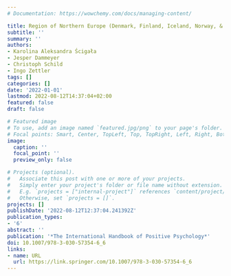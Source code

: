 ```yaml
---
# Documentation: https://wowchemy.com/docs/managing-content/

title: Region of Northern Europe (Denmark, Finland, Iceland, Norway, & Sweden)
subtitle: ''
summary: ''
authors:
- Karolina Aleksandra Ścigała
- Jesper Dammeyer
- Christoph Schild
- Ingo Zettler
tags: []
categories: []
date: '2022-01-01'
lastmod: 2022-08-12T14:37:04+02:00
featured: false
draft: false

# Featured image
# To use, add an image named `featured.jpg/png` to your page's folder.
# Focal points: Smart, Center, TopLeft, Top, TopRight, Left, Right, BottomLeft, Bottom, BottomRight.
image:
  caption: ''
  focal_point: ''
  preview_only: false

# Projects (optional).
#   Associate this post with one or more of your projects.
#   Simply enter your project's folder or file name without extension.
#   E.g. `projects = ["internal-project"]` references `content/project/deep-learning/index.md`.
#   Otherwise, set `projects = []`.
projects: []
publishDate: '2022-08-12T12:37:04.241392Z'
publication_types:
- '6'
abstract: ''
publication: '*The International Handbook of Positive Psychology*'
doi: 10.1007/978-3-030-57354-6_6
links:
- name: URL
  url: https://link.springer.com/10.1007/978-3-030-57354-6_6
---
```

